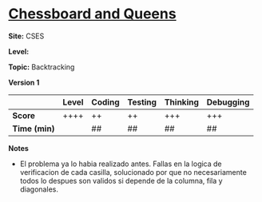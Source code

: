# [Chessboard and Queens](https://cses.fi/problemset/task/1624)

**Site:** CSES

**Level:** 

**Topic:** Backtracking

**Version 1**

|           | Level | Coding | Testing | Thinking | Debugging  |
|-----------|-------|--------|---------|----------|------------|
| **Score** | ++++  | ++     | ++      | +++      | +++        |
| **Time (min)** | | ## | ## | ## | ## |

**Notes**
- El problema ya lo habia realizado antes. Fallas en la logica de verificacion de cada casilla,
  solucionado por que no necesariamente todos lo despues son validos si depende de la columna,
  fila y diagonales. 
